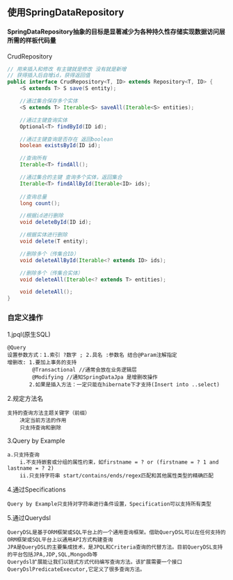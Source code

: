 ## 使用SpringDataRepository

#### SpringDataRepository抽象的目标是显著减少为各种持久性存储实现数据访问层所需的样板代码量

CrudRepository
```java
// 用来插入和修改 有主键就是修改 没有就是新增
// 获得插入后自增id，获得返回值
public interface CrudRepository<T, ID> extends Repository<T, ID> {
    <S extends T> S save(S entity);

    //通过集合保存多个实体
    <S extends T> Iterable<S> saveAll(Iterable<S> entities);

    //通过主键查询实体
    Optional<T> findById(ID id);

    //通过主键查询是否存在 返回boolean
    boolean existsById(ID id);

    //查询所有
    Iterable<T> findAll();

    //通过集合的主键 查询多个实体，返回集合
    Iterable<T> findAllById(Iterable<ID> ids);
    
    //查询总量
    long count();

    //根据id进行删除
    void deleteById(ID id);

    //根据实体进行删除
    void delete(T entity);

    //删除多个（传集合ID）
    void deleteAllById(Iterable<? extends ID> ids);

    //删除多个（传集合实体）
    void deleteAll(Iterable<? extends T> entities);

    void deleteAll();
}
```

### 自定义操作
1.jpql(原生SQL)

    @Query
    设置参数方式：1.索引 ?数字 ; 2.具名 :参数名 结合@Param注解指定
    增删改: 1.要加上事务的支持 
            @Transactional //通常会放在业务逻辑层
            @Modifying //通知SpringDataJpa 是增删改操作
           2.如果是插入方法：一定只能在hibernate下才支持(Insert into ..select)

2.规定方法名
    
    支持的查询方法主题关键字（前缀）
        决定当前方法的作用
        只支持查询和删除


3.Query by Example
    
    a.只支持查询
        i.不支持嵌套或分组的属性约束，如firstname = ? or (firstname = ? 1 and lastname = ? 2)
        ii.只支持字符串 start/contains/ends/regex匹配和其他属性类型的精确匹配

4.通过Specifications

    Query by Example只支持对字符串进行条件设置，Specification可以支持所有类型

5.通过Querydsl

    QueryDSL是基于ORM框架或SQL平台上的一个通用查询框架。借助QueryDSL可以在任何支持的ORM框架或SQL平台上以通用API方式构建查询
    JPA是QueryDSL的主要集成技术，是JPQL和Criteria查询的代替方法。目前QueryDSL支持的平台包括JPA,JDP,SQL,Mongodb等
    Querydsl扩展能让我们以链式方式代码编写查询方法。该扩展需要一个接口QueryDslPredicateExecutor,它定义了很多查询方法。